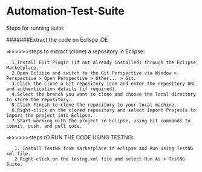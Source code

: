 # Automation-Test-Suite

Steps for running suite:

 #######Extract the code on Eclispe IDE

 =>>>>>>steps to extract (clone) a repository in Eclipse:

      1.Install EGit Plugin (if not already installed) through the Eclipse Marketplace.
      2.Open Eclipse and switch to the Git Perspective via Window > Perspective > Open Perspective > Other... > Git.
      3.Click the Clone a Git repository icon and enter the repository URL and authentication details (if required).
      4.Select the branch you want to clone and choose the local directory to store the repository.
      5.Click Finish to clone the repository to your local machine.
      6.Right-click on the cloned repository and select Import Projects to import the project into Eclipse.
      7.Start working with the project in Eclipse, using Git commands to commit, push, and pull code.

 =>>>>>>steps tO RUN THE CODE USING TESTNG:
 
       1. Install TestNG from marketplace in eclipse and Run using TestNG xml file.
       2 Right-click on the testng.xml file and select Run As > TestNG Suite.

